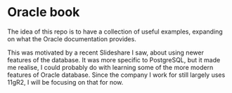 # Oracle book

The idea of this repo is to have a collection of useful examples, expanding on what the Oracle documentation provides.

This was motivated by a recent Slideshare I saw, about using newer features of the database. It was more specific to PostgreSQL, but it made me realise, I could probably do with learning some of the more modern features of Oracle database. Since the company I work for still largely uses 11gR2, I will be focusing on that for now.

